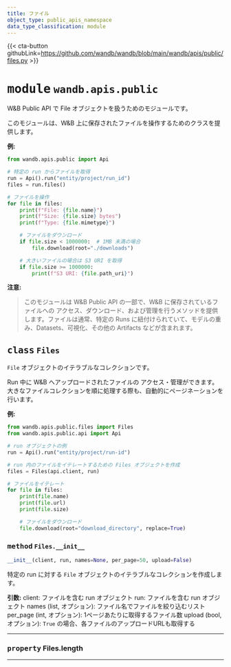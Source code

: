 ```yaml
---
title: ファイル
object_type: public_apis_namespace
data_type_classification: module
---
```


{{< cta-button githubLink=https://github.com/wandb/wandb/blob/main/wandb/apis/public/files.py >}}




# <kbd>module</kbd> `wandb.apis.public`
W&B Public API で File オブジェクトを扱うためのモジュールです。

このモジュールは、W&B 上に保存されたファイルを操作するためのクラスを提供します。



**例:**
 ```python
from wandb.apis.public import Api

# 特定の run からファイルを取得
run = Api().run("entity/project/run_id")
files = run.files()

# ファイルを操作
for file in files:
     print(f"File: {file.name}")
     print(f"Size: {file.size} bytes")
     print(f"Type: {file.mimetype}")

     # ファイルをダウンロード
     if file.size < 1000000:  # 1MB 未満の場合
         file.download(root="./downloads")

     # 大きいファイルの場合は S3 URI を取得
     if file.size >= 1000000:
         print(f"S3 URI: {file.path_uri}")
```



**注意:**

> このモジュールは W&B Public API の一部で、W&B に保存されているファイルへの アクセス、ダウンロード、および管理を行うメソッドを提供します。ファイルは通常、特定の Runs に紐付けられていて、モデルの重み、Datasets、可視化、その他の Artifacts などが含まれます。

## <kbd>class</kbd> `Files`
`File` オブジェクトのイテラブルなコレクションです。

Run 中に W&B へアップロードされたファイルの アクセス・管理ができます。大きなファイルコレクションを順に処理する際も、自動的にページネーションを行います。



**例:**
 ```python
from wandb.apis.public.files import Files
from wandb.apis.public.api import Api

# run オブジェクトの例
run = Api().run("entity/project/run-id")

# run 内のファイルをイテレートするための Files オブジェクトを作成
files = Files(api.client, run)

# ファイルをイテレート
for file in files:
     print(file.name)
     print(file.url)
     print(file.size)

     # ファイルをダウンロード
     file.download(root="download_directory", replace=True)
``` 

### <kbd>method</kbd> `Files.__init__`

```python
__init__(client, run, names=None, per_page=50, upload=False)
```

特定の run に対する `File` オブジェクトのイテラブルなコレクションを作成します。



**引数:**
 client: ファイルを含む run オブジェクト run: ファイルを含む run オブジェクト names (list, オプション): ファイル名でファイルを絞り込むリスト per_page (int, オプション): 1ページあたりに取得するファイル数 upload (bool, オプション): `True` の場合、各ファイルのアップロードURLも取得する 


---


### <kbd>property</kbd> Files.length





---
